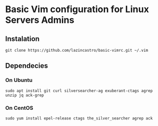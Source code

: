 # Basic Vim configuration for Linux Servers Admins

## Instalation
    git clone https://github.com/lazincastro/basic-vimrc.git ~/.vim

## Dependecies
### On Ubuntu
    sudo apt install git curl silversearcher-ag exuberant-ctags agrep unzip jq ack-grep 
### On CentOS
    sudo yum install epel-release ctags the_silver_searcher agrep ack
